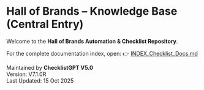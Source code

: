 # Hall of Brands – Knowledge Base (Central Entry)

Welcome to the **Hall of Brands Automation & Checklist Repository**.

For the complete documentation index, open:
👉 [INDEX_Checklist_Docs.md](https://github.com/2mrowman/hob-kb-archives-72A1/blob/main/INDEX_Checklist_Docs.md)

Maintained by **ChecklistGPT V5.0**  
Version: V7.1.0R  
Last Updated: 15 Oct 2025
